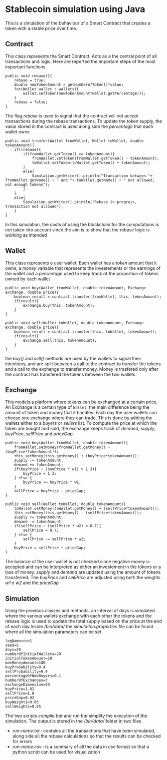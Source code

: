 # Stablecoin simulation using Java

This is a simulation of the behaviour of a Smart Contract that creates a token with a stable price over time.

## Contract

This class represents the Smart Contract. Acts as a the central point of all transactions and logic. Here are reported the important steps of the most important functions
    
    public void rebase(){
        rebase = true;
        double newTokenAmount = getNumberofToken()*value;
        for(Wallet wallet : wallets){
            wallet.setToken(newTokenAmount*wallet.getPercentage());
        }
        rebase = false;
    }

The flag _rebase_ is used to signal that the contract will not accept transactions during the rebase transactions. To update the token supply, the _value_ stored in the contract is used along side the _percentage_ that each wallet owns
    
    public void tranfer(Wallet fromWallet, Wallet toWallet, double tokenAmount){
        if(!rebase){
            if(fromWallet.getToken() >= tokenAmount){
                fromWallet.setToken(fromWallet.getToken() - tokenAmount);
                toWallet.setToken(toWallet.getToken() + tokenAmount);
            }
            else{
                Simulation.getWriter().println("Transaction between "+ fromWallet.getName() + " and "+ toWallet.getName() + " not allowed, not enough tokens");
            }
        }
        else{
            Simulation.getWriter().println("Rebase in progress, transaction not allowed");
        }
    }

In this simulation, the costs of using the blockchain for the computations is not taken into account since the aim is to show that the rebase logic is working as intended

## Wallet

This class represents a user wallet. Each wallet has a _token_ amount that it owns, a _money_ variable that represents the investements or the earnings of the wallet and a _percentage_ used to keep track of the proportion of tokens owned by each wallet

    public void buy(Wallet fromWallet, double tokenAmount, Exchange exchange, double price){
        boolean result = contract.transfer(fromWallet, this, tokenAmount);
        if(result){
            exchange.buy(this, tokenAmount);
        }
    }

    public void sell(Wallet toWallet, double tokenAmount, Exchange exchange, double price){
        boolean result = contract.transfer(this, toWallet, tokenAmount);
        if(result){
            exchange.sell(this, tokenAmount);
        }
    }

the _buy()_ and _sell()_ methods are used by the wallets to signal their intentions, and are split between a call to the contract to transfer the tokens and a call to the exchange to transfer money. Money is trasfered only after the contract has transfered the tokens between the two wallets

## Exchange

This models a platform where tokens can be exchanged at a certain price. An Exchange is a certain type of `Wallet`, the main difference being the amount of token and money that it handles.
Each day the user wallets can choose one exchange where they can trade. This is done by adding the wallets either to a _buyers_ or _sellers_ list.
To compute the price at which the token are bought and sold, the exchange keeps track of _demand_, _supply_, _buyPrice_, _sellPrice_ and _priceGap_.

    public void buy(Wallet fromWallet, double tokenAmount){
        fromWallet.setMoney(fromWallet.getMoney() - (buyPrice*tokenAmount));
        this.setMoney(this.getMoney() + (buyPrice*tokenAmount));
        supply -= tokenAmount;   
        demand += tokenAmount;
        if(buyPrice + (buyPrice * w1) > 1.3){
            buyPrice = 1.3;
        } else {
            buyPrice += buyPrice * w1;
        }
        sellPrice = buyPrice - priceGap;
    }  

    public void sell(Wallet toWallet, double tokenAmount){
        toWallet.setMoney(toWallet.getMoney() + (sellPrice*tokenAmount));
        this.setMoney(this.getMoney() - (sellPrice*tokenAmount));
        supply += tokenAmount;
        demand -= tokenAmount;
        if(sellPrice - (sellPrice * w2) < 0.7){
            sellPrice = 0.7;
        } else {
            sellPrice -= sellPrice * w2;
        }
        buyPrice = sellPrice + priceGap;
    }   

The balance of the user wallet is not checked since negative money is accepted and can be interpreted as either an investement in the tokens or a loss of money.
_supply_ and _demand_ are updated using the amount of tokens transferred.
The _buyPrice_ and _sellPrice_ are adjusted using both the weights _w1_ e _w2_ and the _priceGap_

## Simulation

Using the previous classes and methods, an interval of days is simulated where the various wallets exchange with each other the tokens and the rebase logic is used to update the total supply based on the price at the end of each day
Inside _/bin/data/_ the _simulation.properties_ file can be found where all the simulation parameters can be set

    logName=run1
    seed=5
    days=20
    numberOfInitialWallets=20
    initialTokenAmount=20
    maxMoneyAmount=100
    buyProbability=0.4
    sellProbability=0.4
    percentageOfNewBuyers=0.1
    numberOfExchanges=3
    exchangeDimension=50
    buyPrice=1.02
    sellPrice=1.0
    priceGap=0.02
    buyWeight1=0.05
    sellWeight2=0.05

The two scripts _compile.bat_ and _run.bat_ simplify the execution of the simulation. The output is stored in the _/bin/data/_ folder in two files

- _run-name.txt_ : contains all the transactions that have been simulated, along side all the rebase calculations so that the results can be checked for errors
- _run-name.csv_ : is a summary of all the data in _csv_ format so that a python script can be used for visualization